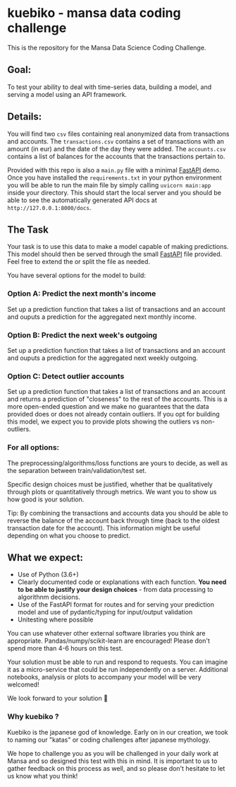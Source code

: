 # kuebiko - mansa data coding challenge

This is the repository for the Mansa Data Science Coding Challenge.

## Goal:

To test your ability to deal with time-series data, building a model, and serving a model using an API framework.


## Details:

You will find two `csv` files containing real anonymized data from transactions and accounts. The `transactions.csv` contains a set of transactions with an amount (in eur) and the date of the day they were added. The `accounts.csv` contains a list of balances for the accounts that the transactions pertain to. 

Provided with this repo is also a `main.py` file with a minimal [FastAPI](https://fastapi.tiangolo.com/) demo. Once you have installed the `requirements.txt` in your python environment you will be able to run the main file by simply calling `uvicorn main:app` inside your directory. This should start the local server and you should be able to see the automatically generated API docs at `http://127.0.0.1:8000/docs`. 

## The Task

Your task is to use this data to make a model capable of making predictions. This model should then be served through the small [FastAPI](https://fastapi.tiangolo.com/) file provided. Feel free to extend the or split the file as needed.

You have several options for the model to build:

### Option A: Predict the next month's income

Set up a prediction function that takes a list of transactions and an account and ouputs a prediction for the aggregated next monthly income. 

### Option B: Predict the next week's outgoing

Set up a prediction function that takes a list of transactions and an account and ouputs a prediction for the aggregated next weekly outgoing. 
    
### Option C: Detect outlier accounts

Set up a prediction function that takes a list of transactions and an account and returns a prediction of "closeness" to the rest of the accounts. This is a more open-ended question and we make no guarantees that the data provided does or does not already contain outliers. If you opt for building this model, we expect you to provide plots showing the outliers vs non-outliers.


### For all options:

The preprocessing/algorithms/loss functions are yours to decide, as well as the separation between train/validation/test set. 

Specific design choices must be justified, whether that be qualitatively through plots or quantitatively through metrics. We want you to show us how good is your solution.

Tip: By combining the transactions and accounts data you should be able to reverse the balance of the account back through time (back to the oldest transaction date for the account). This information might be useful depending on what you choose to predict.


## What we expect:

- Use of Python (3.6+)
- Clearly documented code or explanations with each function. **You need to be able to justify your design choices** - from data processing to algorithnm decisions.
- Use of the FastAPI format for routes and for serving your prediction model and use of pydantic/typing for input/output validation
- Unitesting where possible


You can use whatever other external software libraries you think are appropriate. Pandas/numpy/scikit-learn are encouraged! Please don't spend more than 4-6 hours on this test.

Your solution must be able to run and respond to requests. You can imagine it as a micro-service that could be run independently on a server. Additional notebooks, analysis or plots to accompany your model will be very welcomed!

We look forward to your solution 🙂

### Why kuebiko ?

Kuebiko is the japanese god of knowledge. Early on in our creation, we took to naming our "katas" or coding challenges after japanese mythology. 

We hope to challenge you as you will be challenged in your daily work at Mansa and so designed this test with this in mind. It is important to us to gather feedback on this process as well, and so please don't hesitate to let us know what you think!
